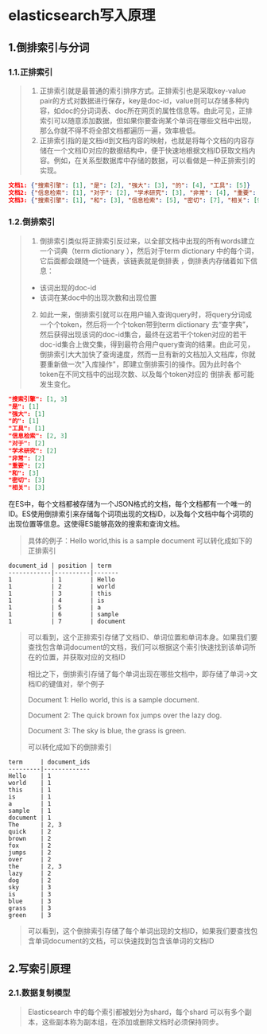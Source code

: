 # elasticsearch写入原理

## 1.倒排索引与分词

### 1.1.正排索引

>1. 正排索引就是最普通的索引排序方式。正排索引也是采取key-value pair的方式对数据进行保存，key是doc-id，value则可以存储多种内容，如doc的分词词表、doc所在网页的属性信息等。由此可见，正排索引可以随意添加数据，但如果你要查询某个单词在哪些文档中出现，那么你就不得不将全部文档都遍历一遍，效率极低。
>2. 正排索引指的是文档id到文档内容的映射，也就是将每个文档的内容存储在一个文档ID对应的数据结构中，便于快速地根据文档ID获取文档内容。例如，在关系型数据库中存储的数据，可以看做是一种正排索引的实现。

~~~json
文档1: {"搜索引擎": [1], "是": [2], "强大": [3], "的": [4], "工具": [5]}
文档2: {"信息检索": [1], "对于": [2], "学术研究": [3], "非常": [4], "重要": [5]}
文档3: {"搜索引擎": [1], "和": [3], "信息检索": [5], "密切": [7], "相关": [9]}
~~~

### 1.2.倒排索引

>1. 倒排索引类似将正排索引反过来，以全部文档中出现的所有words建立一个词典（term dictionary ），然后对于term dictionary 中的每个词，它后面都会跟随一个链表，该链表就是倒排表 ，倒排表内存储着如下信息：
>   - 该词出现的doc-id
>   - 该词在某doc中的出现次数和出现位置
>2. 如此一来，倒排索引就可以在用户输入查询query时，将query分词成一个个token，然后将一个个token带到term dictionary 去“查字典”，然后获得出现该词的doc-id集合，最终在这若干个token对应的若干doc-id集合上做交集，得到最符合用户query查询的结果。由此可见，倒排索引大大加快了查询速度，然而一旦有新的文档加入文档库，你就要重新做一次"入库操作"，即建立倒排索引的操作。因为此时各个token在不同文档中的出现次数、以及每个token对应的 倒排表 都可能发生变化。

~~~json
"搜索引擎": [1, 3]
"是": [1]
"强大": [1]
"的": [1]
"工具": [1]
"信息检索": [2, 3]
"对于": [2]
"学术研究": [2]
"非常": [2]
"重要": [2]
"和": [3]
"密切": [3]
"相关": [3]
~~~

在ES中，每个文档都被存储为一个JSON格式的文档，每个文档都有一个唯一的ID。ES使用倒排索引来存储每个词项出现的文档ID，以及每个文档中每个词项的出现位置等信息。这使得ES能够高效的搜索和查询文档。

>具体的例子：Hello world,this is a sample document 可以转化成如下的正排索引

~~~shell
document_id | position | term
------------|----------|-------
1           | 1        | Hello
1           | 2        | world
1           | 3        | this
1           | 4        | is
1           | 5        | a
1           | 6        | sample
1           | 7        | document
~~~

>可以看到，这个正排索引存储了文档ID、单词位置和单词本身。如果我们要查找包含单词document的文档，我们可以根据这个索引快速找到该单词所在的位置，并获取对应的文档ID
>
>
>
>相比之下，倒排索引存储了每个单词出现在哪些文档中，即存储了单词->文档ID的键值对，举个例子
>
>Document 1: Hello world, this is a sample document.
>
>Document 2: The quick brown fox jumps over the lazy dog.
>
>Document 3: The sky is blue, the grass is green.
>
>可以转化成如下的倒排索引

~~~shell
term     | document_ids
---------|-------------
Hello    | 1
world    | 1
this     | 1
is       | 1
a        | 1
sample   | 1
document | 1
The      | 2, 3
quick    | 2
brown    | 2
fox      | 2
jumps    | 2
over     | 2
the      | 2, 3
lazy     | 2
dog      | 2
sky      | 3
is       | 3
blue     | 3
grass    | 3
green    | 3
~~~

>可以看到，这个倒排索引存储了每个单词出现的文档ID，如果我们要查找包含单词document的文档，可以快速找到包含该单词的文档ID

## 2.写索引原理

### 2.1.数据复制模型

>Elasticsearch 中的每个索引都被划分为shard，每个shard 可以有多个副本，这些副本称为副本组，在添加或删除文档时必须保持同步。



